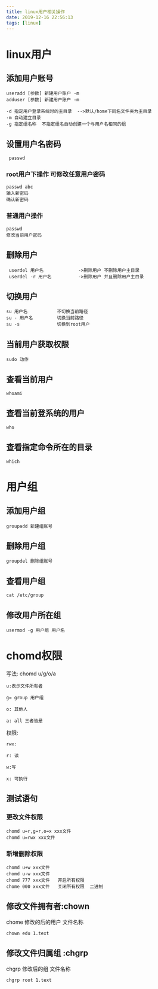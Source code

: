 ```yaml
---
title: linux用户相关操作
date: 2019-12-16 22:56:13
tags: [linux]
---
```


# linux用户

## 添加用户账号 

```linux
useradd [参数] 新建用户账户 -m
adduser [参数] 新建用户账户 -m

-d 指定用户登录系统时的主目录  -->默认/home下同名文件夹为主目录
-m 自动建立目录
-g 指定组名称  不指定组名自动创建一个与用户名相同的组
```

## 设置用户名密码

```
 passwd
```

### root用户下操作 可修改任意用户密码

```
passwd abc
输入新密码
确认新密码
```

### 普通用户操作

```
passwd
修改当前用户密码 
```



<!--more-->

## 删除用户

```
 userdel 用户名             ->删除用户 不删除用户主目录
 userdel -r 用户名          ->删除用户 并且删除用户主目录
```



## 切换用户

```
su 用户名           不切换当前路径
su - 用户名         切换当前路径
su -s              切换到root用户

```



## 当前用户获取权限

```
sudo 动作 
```



## 查看当前用户

```
whoami
```

## 查看当前登系统的用户

```
who
```

## 查看指定命令所在的目录

```
which
```



# 用户组

## 添加用户组

```
groupadd 新建组账号
```



## 删除用户组

```
groupdel 删除组账号
```

## 查看用户组

```
cat /etc/group
```



## 修改用户所在组

```
usermod -g 用户组 用户名
```



# chomd权限

  写法: chomd u/g/o/a

```
u:表示文件所有者

g= group 用户组

o: 其他人

a: all 三者皆是
```

权限:

```
rwx:

r: 读

w:写

x: 可执行
```

## 测试语句

### 更改文件权限

```
chomd u=r,g=r,o=x xxx文件
chomd u=rwx xxx文件
```

### 新增删除权限

```
chomd u+w xxx文件
chomd u-w xxx文件
chomd 777 xxx文件   开启所有权限
chome 000 xxx文件   关闭所有权限  二进制
```



##  修改文件拥有者:chown

chome 修改的后的用户 文件名称

```
chown edu 1.text
```





## 修改文件归属组 :chgrp

chgrp 修改后的组 文件名称

```
chgrp root 1.text
```









